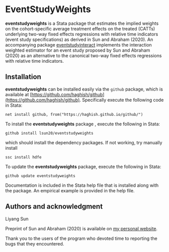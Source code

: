 # EventStudyWeights

**eventstudyweights** is a Stata package that estimates the implied weights on the cohort-specific average treatment effects 
on the treated (CATTs) underlying two-way fixed effects regressions 
with relative time indicators (event study specifications) as derived in Sun and Abraham (2020).  An accompanying package [eventstudyinteract](https://github.com/lsun20/EventStudyInteract)
implements the interaction weighted estimator for an event study proposed by Sun and Abraham (2020) as an alternative to the canonical two-way fixed effects regressions with relative time indicators.  

## Installation
**eventstudyweights** can be installed easily via the `github` package, which is available at [https://github.com/haghish/github](https://github.com/haghish/github).  Specifically execute the following code in Stata:

`net install github, from("https://haghish.github.io/github/")`

To install the **eventstudyweights** package , execute the following in Stata:

`github install lsun20/eventstudyweights`

which should install the dependency packages.  If not working, try manually install

`ssc install hdfe`  

To update the **eventstudyweights**  package, execute the following in Stata:

`github update eventstudyweights`

Documentation is included in the Stata help file that is installed along with the package.  An empirical example is provided in the help file.

## Authors and acknowledgment
Liyang Sun

Preprint of Sun and Abraham (2020) is available on [my personal website](http://economics.mit.edu/files/14964).

Thank you to the users of the program who devoted time to reporting
the bugs that they encountered.